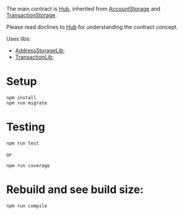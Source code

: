 The main contract is [Hub](./contracts/Hub.sol), inherited from
[AccountStorage](./contracts/AccountStorage.sol) and
[TransactionStorage](./contracts/AccountStorage.sol).

Please read doclines to [Hub](./contracts/Hub.sol) for understanding the
contract concept.

Uses libs:
- [AddressStorageLib](./contracts/AddressStorageLib.sol);
- [TransactionLib](./contracts/TransactionLib.sol);

# Setup
```
npm install
npm run migrate
```

# Testing
```
npm run test
```

or

```
npm run coverage
```

# Rebuild and see build size:
```
npm run compile
```
